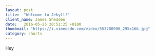 ```yaml
---
layout: post
title:  "Welcome to Jekyll!"
client_name: James Shedden
date:   2016-05-25 20:51:25 +0100
thumbnail: "https://i.vimeocdn.com/video/553780990_295x166.jpg"
category: shorts
---
```


Hey
